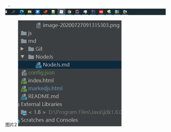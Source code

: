 ![image-20200727091315303](../../images/NodeJs/image-20200727091315303.png)




图片2
![image-20200727095018582](../images/NodeJs/image-20200727095018582.png)